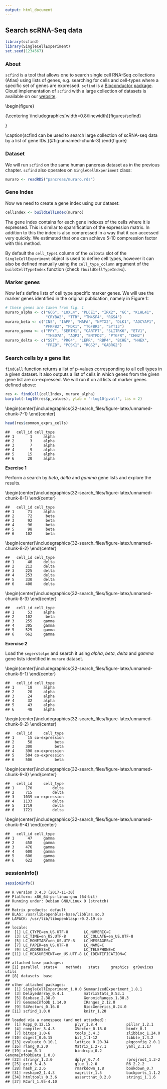 ```yaml
---
output: html_document
---
```


## Search scRNA-Seq data



```r
library(scfind)
library(SingleCellExperiment)
set.seed(1234567)
```

### About 

`scfind` is a tool that allows one to search single cell RNA-Seq collections (Atlas) using lists of genes, e.g. searching for cells and cell-types where a specific set of genes are expressed. `scfind` is a [Bioconductor package](http://bioconductor.org/packages/scfind). Cloud implementation of `scfind` with a large collection of datasets is available on our [website](http://www.hemberg-lab.cloud/scfind).

\begin{figure}

{\centering \includegraphics[width=0.8\linewidth]{figures/scfind} 

}

\caption{scfind can be used to search large collection of scRNA-seq data by a list of gene IDs.}(\#fig:unnamed-chunk-3)
\end{figure}

### Dataset

We will run `scfind` on the same human pancreas dataset as in the previous chapter. `scfind` also operates on `SingleCellExperiment` class:

```r
muraro <- readRDS("pancreas/muraro.rds")
```

### Gene Index

Now we need to create a gene index using our dataset:

```r
cellIndex <- buildCellIndex(muraro)
```

The gene index contains for each gene indexes of the cells where it is expressed. This is similar to sparsification of the expression matrix. In addition to this the index is also compressed in a way that it can accessed very quickly. We estimated that one can achieve 5-10 compression factor with this method.

By default the `cell_type1` column of the `colData` slot of the `SingleCellExperiment` object is used to define cell types, however it can also be defined manually using the `cell_type_column` argument of the `buildCellTypeIndex` function (check `?buildCellTypeIndex`).

### Marker genes

Now let's define lists of cell type specific marker genes. We will use the marker genes identified in the original publication, namely in Figure 1:

```r
# these genes are taken from fig. 1
muraro_alpha <- c("GCG", "LOXL4", "PLCE1", "IRX2", "GC", "KLHL41", 
                  "CRYBA2", "TTR", "TM4SF4", "RGS4")
muraro_beta <- c("INS", "IAPP", "MAFA", "NPTX2", "DLK1", "ADCYAP1", 
                 "PFKFB2", "PDX1", "TGFBR3", "SYT13")
muraro_gamma <- c("PPY", "SERTM1", "CARTPT", "SLITRK6", "ETV1", 
                  "THSD7A", "AQP3", "ENTPD2", "PTGFR", "CHN2")
muraro_delta <- c("SST", "PRG4", "LEPR", "RBP4", "BCHE", "HHEX", 
                  "FRZB", "PCSK1", "RGS2", "GABRG2")
```

### Search cells by a gene list

`findCell` function returns a list of p-values corresponding to all cell types in a given dataset. It also outputs a list of cells in which genes from the given gene list are co-expressed. We will run it on all lists of marker genes defined above:

```r
res <- findCell(cellIndex, muraro_alpha)
barplot(-log10(res$p_values), ylab = "-log10(pval)", las = 2)
```



\begin{center}\includegraphics{32-search_files/figure-latex/unnamed-chunk-7-1} \end{center}

```r
head(res$common_exprs_cells)
```

```
##   cell_id cell_type
## 1       1     alpha
## 2       3     alpha
## 3       7     alpha
## 4       9     alpha
## 5      15     alpha
## 6      20     alpha
```

__Exercise 1__

Perform a search by _beta_, _delta_ and _gamma_ gene lists and explore the results.


\begin{center}\includegraphics{32-search_files/figure-latex/unnamed-chunk-8-1} \end{center}

```
##   cell_id cell_type
## 1      71     alpha
## 2      72      beta
## 3      92      beta
## 4      96      beta
## 5      98      beta
## 6     102      beta
```



\begin{center}\includegraphics{32-search_files/figure-latex/unnamed-chunk-8-2} \end{center}

```
##   cell_id cell_type
## 1      40     delta
## 2     212     delta
## 3     225     delta
## 4     253     delta
## 5     330     delta
## 6     400     delta
```



\begin{center}\includegraphics{32-search_files/figure-latex/unnamed-chunk-8-3} \end{center}

```
##   cell_id cell_type
## 1      53     alpha
## 2     102      beta
## 3     255     gamma
## 4     305     gamma
## 5     525     gamma
## 6     662     gamma
```


__Exercise 2__

Load the `segerstolpe` and search it using _alpha_, _beta_, _delta_ and _gamma_ gene lists identified in `muraro` dataset.


\begin{center}\includegraphics{32-search_files/figure-latex/unnamed-chunk-9-1} \end{center}

```
##   cell_id cell_type
## 1      18     alpha
## 2      20     alpha
## 3      24     alpha
## 4      32     alpha
## 5      43     alpha
## 6      48     alpha
```



\begin{center}\includegraphics{32-search_files/figure-latex/unnamed-chunk-9-2} \end{center}

```
##   cell_id     cell_type
## 1      15 co-expression
## 2      58          beta
## 3     300          beta
## 4     390 co-expression
## 5     504 co-expression
## 6     506          beta
```



\begin{center}\includegraphics{32-search_files/figure-latex/unnamed-chunk-9-3} \end{center}

```
##   cell_id     cell_type
## 1     170         delta
## 2     715         delta
## 3    1039 co-expression
## 4    1133         delta
## 5    1719         delta
## 6    1721         delta
```



\begin{center}\includegraphics{32-search_files/figure-latex/unnamed-chunk-9-4} \end{center}

```
##   cell_id cell_type
## 1      47     gamma
## 2     458     gamma
## 3     476     gamma
## 4     600     gamma
## 5     606     gamma
## 6     622     gamma
```

### sessionInfo()


```r
sessionInfo()
```

```
## R version 3.4.3 (2017-11-30)
## Platform: x86_64-pc-linux-gnu (64-bit)
## Running under: Debian GNU/Linux 9 (stretch)
## 
## Matrix products: default
## BLAS: /usr/lib/openblas-base/libblas.so.3
## LAPACK: /usr/lib/libopenblasp-r0.2.19.so
## 
## locale:
##  [1] LC_CTYPE=en_US.UTF-8       LC_NUMERIC=C              
##  [3] LC_TIME=en_US.UTF-8        LC_COLLATE=en_US.UTF-8    
##  [5] LC_MONETARY=en_US.UTF-8    LC_MESSAGES=C             
##  [7] LC_PAPER=en_US.UTF-8       LC_NAME=C                 
##  [9] LC_ADDRESS=C               LC_TELEPHONE=C            
## [11] LC_MEASUREMENT=en_US.UTF-8 LC_IDENTIFICATION=C       
## 
## attached base packages:
## [1] parallel  stats4    methods   stats     graphics  grDevices utils    
## [8] datasets  base     
## 
## other attached packages:
##  [1] SingleCellExperiment_1.0.0 SummarizedExperiment_1.8.1
##  [3] DelayedArray_0.4.1         matrixStats_0.53.1        
##  [5] Biobase_2.38.0             GenomicRanges_1.30.3      
##  [7] GenomeInfoDb_1.14.0        IRanges_2.12.0            
##  [9] S4Vectors_0.16.0           BiocGenerics_0.24.0       
## [11] scfind_1.0.0               knitr_1.20                
## 
## loaded via a namespace (and not attached):
##  [1] Rcpp_0.12.15           plyr_1.8.4             pillar_1.2.1          
##  [4] compiler_3.4.3         XVector_0.18.0         bindr_0.1             
##  [7] bitops_1.0-6           tools_3.4.3            zlibbioc_1.24.0       
## [10] digest_0.6.15          bit_1.1-12             tibble_1.4.2          
## [13] evaluate_0.10.1        lattice_0.20-34        pkgconfig_2.0.1       
## [16] rlang_0.2.0            Matrix_1.2-7.1         yaml_2.1.17           
## [19] xfun_0.1               bindrcpp_0.2           GenomeInfoDbData_1.0.0
## [22] stringr_1.3.0          dplyr_0.7.4            rprojroot_1.3-2       
## [25] grid_3.4.3             glue_1.2.0             R6_2.2.2              
## [28] hash_2.2.6             rmarkdown_1.8          bookdown_0.7          
## [31] reshape2_1.4.3         magrittr_1.5           backports_1.1.2       
## [34] htmltools_0.3.6        assertthat_0.2.0       stringi_1.1.6         
## [37] RCurl_1.95-4.10
```

